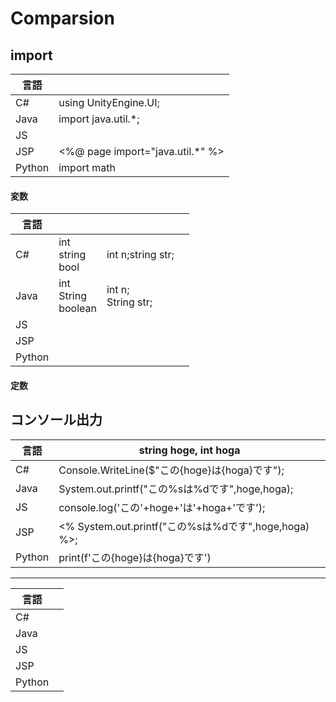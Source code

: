 # Comparsion
## import
|言語||
|---|---|
|C#|using UnityEngine.UI;|
|Java|import java.util.*;|
|JS||
|JSP|<%@ page import="java.util.*" %>|
|Python|import math|
#### 変数
|言語||||
|---|---|---|---|
|C#|int<br>string<br>bool|int n;string str;||
|Java|int<br>String<br>boolean|int n;<br>String str;||
|JS||||
|JSP||||
|Python||||
#### 定数
## コンソール出力
|言語|string hoge, int hoga|
|---|---|
|C#|Console.WriteLine($"この{hoge}は{hoga}です");|
|Java|System.out.printf("この%sは%dです",hoge,hoga);|
|JS|console.log('この'+hoge+'は'+hoga+'です');|
|JSP|<% System.out.printf("この%sは%dです",hoge,hoga) %>;|
|Python|print(f'この{hoge}は{hoga}です')|
---
|言語||
|---|---|
|C#||
|Java||
|JS||
|JSP||
|Python||